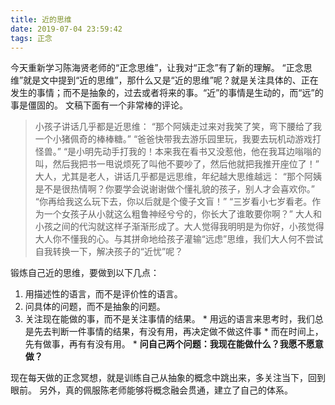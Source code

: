 ```yaml
---
title: 近的思维
date: 2019-07-04 23:59:42
tags: 正念
---
```


   今天重新学习陈海贤老师的“正念思维”，让我对“正念”有了新的理解。
   “正念思维”就是文中提到“近的思维”，那什么又是“近的思维”呢？就是关注具体的、正在发生的事情；而不是抽象的，过去或者将来的事。“近”的事情是生动的，而“远”的事是僵固的。
    文稿下面有一个非常棒的评论。

> 小孩子讲话几乎都是近思维：
“那个阿姨走过来对我笑了笑，弯下腰给了我一个小猪佩奇的棒棒糖。”
“爸爸快带我去游乐园里玩，我要去玩机动游戏打怪兽。”
“是小明先动手打我的！本来我在看书又没惹他，他在我耳边嗡嗡的叫，然后我把书一甩说烦死了叫他不要吵了，然后他就把我推开座位了！”
大人，尤其是老人，讲话几乎都是远思维，年纪越大思维越远：
“那个阿姨是不是很热情啊？你要学会说谢谢做个懂礼貌的孩子，别人才会喜欢你。”
“你再给我这么玩下去，你以后就是个傻子文盲！”
“三岁看小七岁看老。作为一个女孩子从小就这么粗鲁神经兮兮的，你长大了谁敢要你啊？”
大人和小孩之间的代沟就这样子渐渐形成了。大人觉得我明明是为你好，小孩觉得大人你不懂我的心。与其拼命地给孩子灌输“远虑”思维，我们大人何不尝试自我转换一下，解决孩子的“近忧”呢？

   锻炼自己近的思维，要做到以下几点：
  1. 用描述性的语言，而不是评价性的语言。
  2. 问具体的问题，而不是抽象的问题。
  3. 关注现在能做的事，而不是关注事情的结果。
  	* 用远的语言来思考时，我们总是先去判断一件事情的结果，有没有用，再决定做不做这件事 
  	* 而在时间上，先有做事，再有有没有用。
  	* **问自己两个问题：我现在能做什么？我愿不愿意做？**
 
 
   现在每天做的正念冥想，就是训练自己从抽象的概念中跳出来，多关注当下，回到眼前。
   另外，真的佩服陈老师能够将概念融会贯通，建立了自己的体系。
